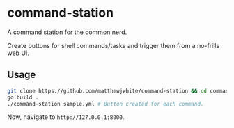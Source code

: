 # command-station

A command station for the common nerd.

Create buttons for shell commands/tasks and trigger them from a no-frills web UI.

## Usage

```bash
git clone https://github.com/matthewjwhite/command-station && cd command-station
go build .
./command-station sample.yml # Button created for each command.
```

Now, navigate to `http://127.0.0.1:8000`.
